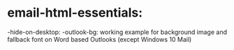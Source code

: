 # email-html-essentials:
-hide-on-desktop:
-outlook-bg: working example for background image and fallback font on Word based Outlooks (except Windows 10 Mail)
